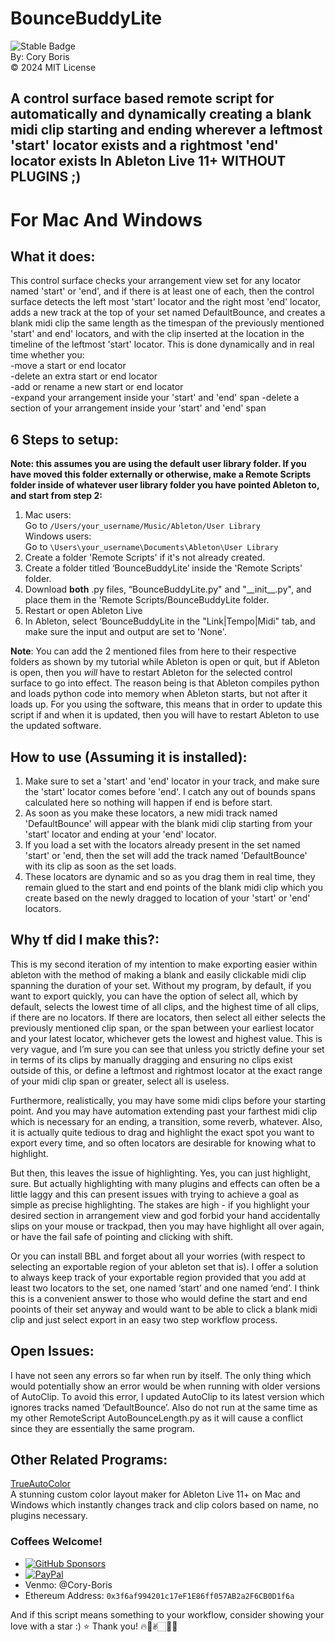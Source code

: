 # BounceBuddyLite

![Stable Badge](https://img.shields.io/badge/-stable-blue)  
By: Cory Boris  
© 2024 MIT License
## A control surface based remote script for automatically and dynamically creating a blank midi clip starting and ending wherever a leftmost 'start' locator exists and a rightmost 'end' locator exists In Ableton Live 11+ WITHOUT PLUGINS ;)

# For Mac And Windows

## What it does:  
This control surface checks your arrangement view set for any locator named 'start' or 'end', and if there is at least one of each, then the control surface detects the left most 'start' locator and the right most 'end' locator, adds a new track at the top of your set named DefaultBounce, and creates a blank midi clip the same length as the timespan of the previously mentioned 'start' and end' locators, and with the clip inserted at the location in the timeline of the leftmost 'start' locator. This is done dynamically and in real time whether you:  
-move a start or end locator  
-delete an extra start or end locator  
-add or rename a new start or end locator  
-expand your arrangement inside your 'start' and 'end' span
-delete a section of your arrangement inside your 'start' and 'end' span  

## 6 Steps to setup:  
**Note: this assumes you are using the default user library folder. If you have moved this folder externally or otherwise, make a Remote Scripts folder inside of whatever user library folder you have pointed Ableton to, and start from step 2:**
1. Mac users:  
   Go to `/Users/your_username/Music/Ableton/User Library`  
   Windows users:  
   Go to `\Users\your_username\Documents\Ableton\User Library`
2. Create a folder 'Remote Scripts' if it's not already created.
3. Create a folder titled ‘BounceBuddyLite’ inside the 'Remote Scripts' folder.
4. Download **both** .py files, “BounceBuddyLite.py" and "\_\_init\_\_.py", and place them in the 'Remote Scripts/BounceBuddyLite folder.
5. Restart or open Ableton Live
6. In Ableton, select ‘BounceBuddyLite in the "Link|Tempo|Midi" tab, and make sure the input and output are set to 'None'.

**Note**: You can add the 2 mentioned files from here to their respective folders as shown by my tutorial while Ableton is open or quit, but if Ableton is open, then you *will* have to restart Ableton for the selected control surface to go into effect. The reason being is that Ableton compiles python and loads python code into memory when Ableton starts, but not after it loads up. For you using the software, this means that in order to update this script if and when it is updated, then you will have to restart Ableton to use the updated software.  

## How to use (Assuming it is installed):
1. Make sure to set a 'start' and 'end' locator in your track, and make sure the 'start' locator comes before 'end'. I catch any out of bounds spans calculated here so nothing will happen if end is before start.
2. As soon as you make these locators, a new midi track named 'DefaultBounce' will appear with the blank midi clip starting from your 'start' locator and ending at your 'end' locator.
3. If you load a set with the locators already present in the set named 'start' or 'end, then the set will add the track named 'DefaultBounce' with its clip as soon as the set loads.  
4. These locators are dynamic and so as you drag them in real time, they remain glued to the start and end points of the blank midi clip which you create based on the newly dragged to location of your 'start' or 'end' locators.  

## Why tf did I make this?:  
This is my second iteration of my intention to make exporting easier within ableton with the method of making a blank and easily clickable midi clip spanning the duration of your set. Without my program, by default, if you want to export quickly, you can have the option of select all, which by default, selects the lowest time of all clips, and the highest time of all clips, if there are no locators. If there are locators, then select all either selects the previously mentioned clip span, or the span between your earliest locator and your latest locator, whichever gets the lowest and highest value. This is very vague, and I’m sure you can see that unless you strictly define your set in terms of its clips by manually dragging and ensuring no clips exist outside of this, or define a leftmost and rightmost locator at the exact range of your midi clip span or greater, select all is useless.  

Furthermore, realistically, you may have some midi clips before your starting point. And you may have automation extending past your farthest midi clip which is necessary for an ending, a transition, some reverb, whatever. Also, it is actually quite tedious to drag and highlight the exact spot you want to export every time, and so often locators are desirable for knowing what to highlight.  

But then, this leaves the issue of highlighting. Yes, you can just highlight, sure. But actually highlighting with many plugins and effects can often be a little laggy and this can present issues with trying to achieve a goal as simple as precise highlighting. The stakes are high - if you highlight your desired section in arrangement view and god forbid your hand accidentally slips on your mouse or trackpad, then you may have highlight all over again, or have the fail safe of pointing and clicking with shift.  

Or you can install BBL and forget about all your worries (with respect to selecting an exportable region of your ableton set that is). I offer a solution to always keep track of your exportable region provided that you add at least two locators to the set, one named ‘start’ and one named ‘end’. I think this is a convenient answer to those who would define the start and end pooints of their set anyway and would want to be able to click a blank midi clip and just select export in an easy two step workflow process.  
## Open Issues:  
I have not seen any errors so far when run by itself. The only thing which would potentially show an error would be when running with older versions of AutoClip. To avoid this error, I updated AutoClip to its latest version which ignores tracks named ‘DefaultBounce’. Also do not run at the same time as my other RemoteScript AutoBounceLength.py as it will cause a conflict since they are essentially the same program.

## Other Related Programs:
<a href="https://coryboris.gumroad.com/l/TrueAutoColor">TrueAutoColor</a>  
A stunning custom color layout maker for Ableton Live 11+ on Mac and Windows which instantly changes track and clip colors based on name, no plugins necessary.

### Coffees Welcome!
- [![GitHub Sponsors](https://img.shields.io/badge/Sponsor-%E2%9D%A4-red)](https://github.com/sponsors/CoryWBoris)
- [![PayPal](https://img.shields.io/badge/Donate-PayPal-green.svg)](https://www.paypal.me/coryboris)
- Venmo: @Cory-Boris
- Ethereum Address: `0x3f6af994201c17eF1E86ff057AB2a2F6CB0D1f6a`

And if this script means something to your workflow, consider showing your love with a star :) ⭐️
Thank you! 🔥🥰✌🏻🙏🏻

